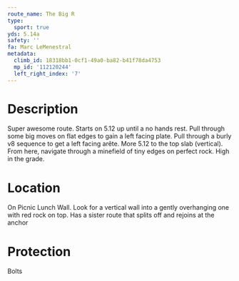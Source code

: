 ```yaml
---
route_name: The Big R
type:
  sport: true
yds: 5.14a
safety: ''
fa: Marc LeMenestral
metadata:
  climb_id: 18318bb1-0cf1-49a0-ba82-b41f78da4753
  mp_id: '112120244'
  left_right_index: '7'
---
```

# Description
Super awesome route. Starts on 5.12 up until a no hands rest. Pull through some big moves on flat edges to gain a left facing plate. Pull through a burly v8 sequence to get a left facing arête. More 5.12 to the top slab (vertical). From here, navigate through a minefield of tiny edges on perfect rock. High in the grade.

# Location
On Picnic Lunch Wall. Look for a vertical wall into a gently overhanging one with red rock on top. Has a sister route that splits off and rejoins at the anchor

# Protection
Bolts
